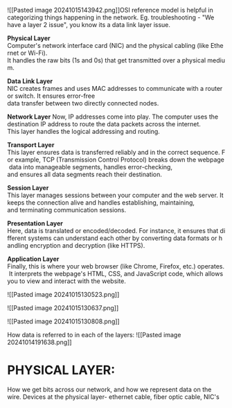 
![[Pasted image 20241015143942.png]]OSI reference model is helpful in categorizing things happening in the network. Eg. troubleshooting - "We have a layer 2 issue", you know its a data link layer issue.

 **Physical Layer**                Computer's network interface card (NIC) and the physical cabling (like Ethernet or Wi-Fi). It handles the raw bits (1s and 0s) that get transmitted over a physical medium.

**Data Link Layer**                
NIC creates frames and uses MAC addresses to communicate with a router or switch. It ensures error-free data transfer between two directly connected nodes.

**Network Layer**
Now, IP addresses come into play. The computer uses the destination IP address to route the data packets across the internet. This layer handles the logical addressing and routing.

**Transport Layer**
This layer ensures data is transferred reliably and in the correct sequence. For example, TCP (Transmission Control Protocol) breaks down the webpage data into manageable segments, handles error-checking, and ensures all data segments reach their destination.

**Session Layer**
This layer manages sessions between your computer and the web server. It keeps the connection alive and handles establishing, maintaining, and terminating communication sessions.

**Presentation Layer**
Here, data is translated or encoded/decoded. For instance, it ensures that different systems can understand each other by converting data formats or handling encryption and decryption (like HTTPS).

**Application Layer**
Finally, this is where your web browser (like Chrome, Firefox, etc.) operates. It interprets the webpage's HTML, CSS, and JavaScript code, which allows you to view and interact with the website.


![[Pasted image 20241015130523.png]]

![[Pasted image 20241015130637.png]]

![[Pasted image 20241015130808.png]]

How data is referred to in each of the layers:
![[Pasted image 20241014191638.png]]
# PHYSICAL LAYER:

How we get bits across our network, and how we represent data on the wire.
Devices at the physical layer- ethernet cable, fiber optic cable, NIC's